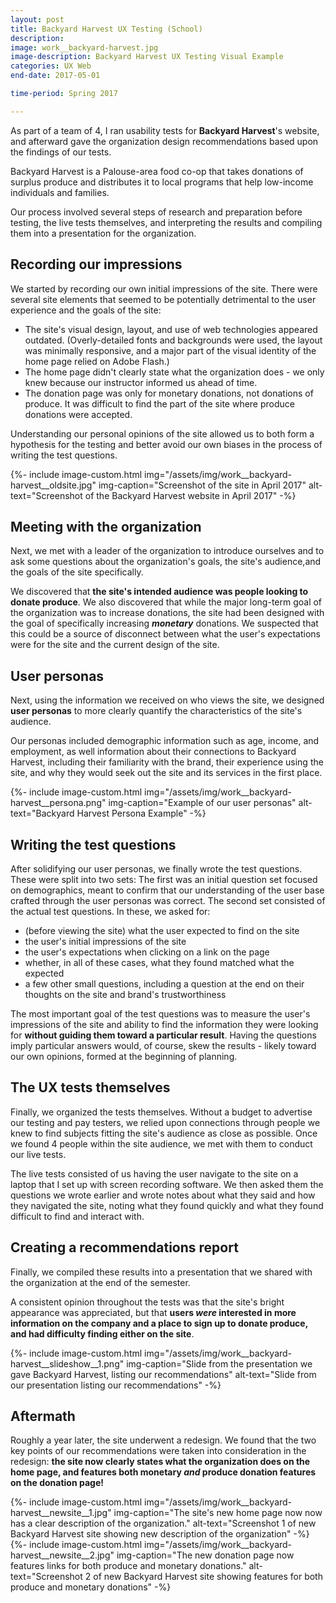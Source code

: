 ```yaml
---
layout: post
title: Backyard Harvest UX Testing (School)
description: 
image: work__backyard-harvest.jpg
image-description: Backyard Harvest UX Testing Visual Example
categories: UX Web
end-date: 2017-05-01

time-period: Spring 2017

---
```


As part of a team of 4, I ran usability tests for **Backyard Harvest**'s website, and afterward gave the organization design recommendations based upon the findings of our tests.

Backyard Harvest is a Palouse-area food co-op that takes donations of surplus produce and distributes it to local programs that help low-income individuals and families.

Our process involved several steps of research and preparation before testing, the live tests themselves, and interpreting the results and compiling them into a presentation for the organization.

## Recording our impressions
We started by recording our own initial impressions of the site. There were several site elements that seemed to be potentially detrimental to the user experience and the goals of the site:
- The site's visual design, layout, and use of web technologies appeared outdated. (Overly-detailed fonts and backgrounds were used, the layout was minimally responsive, and a major part of the visual identity of the home page relied on Adobe Flash.)
- The home page didn't clearly state what the organization does - we only knew because our instructor informed us ahead of time.
- The donation page was only for monetary donations, not donations of produce. It was difficult to find the part of the site where produce donations were accepted.

Understanding our personal opinions of the site allowed us to both form a hypothesis for the testing and better avoid our own biases in the process of writing the test questions.

<figcaption></figcaption>
{%- include image-custom.html img="/assets/img/work__backyard-harvest__oldsite.jpg" img-caption="Screenshot of the site in April 2017" alt-text="Screenshot of the Backyard Harvest website in April 2017" -%}

## Meeting with the organization
Next, we met with a leader of the organization to introduce ourselves and to ask some questions about the organization's goals, the site's audience,and the goals of the site specifically. 

We discovered that **the site's intended audience was people looking to donate produce**. We also discovered that while the major long-term goal of the organization was to increase donations, the site had been designed with the goal of specifically increasing ***monetary*** donations. We suspected that this could be a source of disconnect between what the user's expectations were for the site and the current design of the site.

## User personas
Next, using the information we received on who views the site, we designed **user personas** to more clearly quantify the characteristics of the site's audience.

Our personas included demographic information such as age, income, and employment, as well information about their connections to Backyard Harvest, including their familiarity with the brand, their experience using the site, and why they would seek out the site and its services in the first place.

<figcaption></figcaption>
{%- include image-custom.html img="/assets/img/work__backyard-harvest__persona.png" img-caption="Example of our user personas" alt-text="Backyard Harvest Persona Example" -%}

## Writing the test questions
After solidifying our user personas, we finally wrote the test questions. These were split into two sets:
The first was an initial question set focused on demographics, meant to confirm that our understanding of the user base crafted through the user personas was correct.
The second set consisted of the actual test questions. In these, we asked for:
- (before viewing the site) what the user expected to find on the site
- the user's initial impressions of the site
- the user's expectations when clicking on a link on the page
- whether, in all of these cases, what they found matched what the expected
- a few other small questions, including a question at the end on their thoughts on the site and brand's trustworthiness

The most important goal of the test questions was to measure the user's impressions of the site and ability to find the information they were looking for **without guiding them toward a particular result**. Having the questions imply particular answers would, of course, skew the results - likely toward our own opinions, formed at the beginning of planning.

## The UX tests themselves
Finally, we organized the tests themselves.
Without a budget to advertise our testing and pay testers, we relied upon connections through people we knew to find subjects fitting the site's audience as close as possible. Once we found 4 people within the site audience, we met with them to conduct our live tests.

The live tests consisted of us having the user navigate to the site on a laptop that I set up with screen recording software. We then asked them the questions we wrote earlier and wrote notes about what they said and how they navigated the site, noting what they found quickly and what they found difficult to find and interact with.

## Creating a recommendations report

Finally, we compiled these results into a presentation that we shared with the organization at the end of the semester.

A consistent opinion throughout the tests was that the site's bright appearance was appreciated, but that **users *were* interested in more information on the company and a place to sign up to donate produce, and had difficulty finding either on the site**.

<figcaption></figcaption>
{%- include image-custom.html img="/assets/img/work__backyard-harvest__slideshow__1.png" img-caption="Slide from the presentation we gave Backyard Harvest, listing our recommendations" alt-text="Slide from our presentation listing our recommendations" -%}

## Aftermath

Roughly a year later, the site underwent a redesign. We found that the two key points of our recommendations were taken into consideration in the redesign: **the site now clearly states what the organization does on the home page, and features both monetary *and* produce donation features on the donation page!**

<figcaption></figcaption>
{%- include image-custom.html img="/assets/img/work__backyard-harvest__newsite__1.jpg" img-caption="The site's new home page now now has a clear description of the organization." alt-text="Screenshot 1 of new Backyard Harvest site showing new description of the organization" -%}

<figcaption></figcaption>
{%- include image-custom.html img="/assets/img/work__backyard-harvest__newsite__2.jpg" img-caption="The new donation page now features links for both produce and monetary donations." alt-text="Screenshot 2 of new Backyard Harvest site showing features for both produce and monetary donations" -%}
